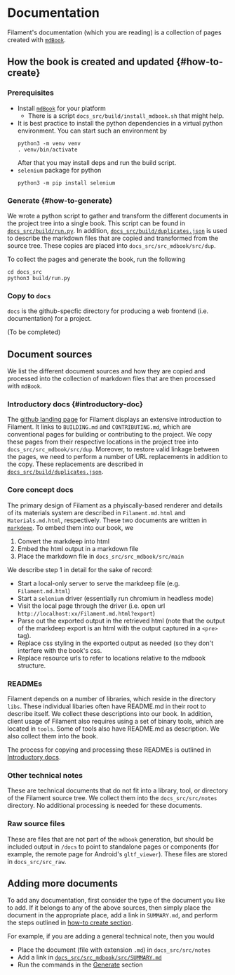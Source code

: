 # Documentation

Filament's documentation (which you are reading) is a collection of pages created with [`mdBook`].

## How the book is created and updated {#how-to-create}
### Prerequisites
 - Install [`mdBook`] for your platform
   - There is a script `docs_src/build/install_mdbook.sh` that might help.
 - It is best practice to install the python dependencies in a virtual python environment. You can
   start such an environment by
   ```shell
   python3 -m venv venv
   . venv/bin/activate
   ```
   After that you may install deps and run the build script.
 - `selenium` package for python
   ```shell
   python3 -m pip install selenium
   ```

### Generate  {#how-to-generate}
We wrote a python script to gather and transform the different documents in the project tree into a
single book. This script can be found in [`docs_src/build/run.py`]. In addition,
[`docs_src/build/duplicates.json`] is used to describe the markdown files that are copied and
transformed from the source tree. These copies are placed into `docs_src/src_mdbook/src/dup`.

To collect the pages and generate the book, run the following
```shell
cd docs_src
python3 build/run.py
```

### Copy to `docs`
`docs` is the github-specfic directory for producing a web frontend (i.e. documentation) for a
project.

(To be completed)

## Document sources
We list the different document sources and how they are copied and processed into the collection
of markdown files that are then processed with `mdBook`.

### Introductory docs {#introductory-doc}
The [github landing page] for Filament displays an extensive introduction to Filament. It
links to `BUILDING.md` and `CONTRIBUTING.md`, which are conventional pages for building or
contributing to the project. We copy these pages from their respective locations in the project
tree into `docs_src/src_mdbook/src/dup`. Moreover, to restore valid linkage between the pages, we need
to perform a number of URL replacements in addition to the copy. These replacements are
described in [`docs_src/build/duplicates.json`].

### Core concept docs
The primary design of Filament as a phyiscally-based renderer and details of its materials
system are described in `Filament.md.html` and `Materials.md.html`, respectively. These two
documents are written in [`markdeep`]. To embed them into our book, we
 1. Convert the markdeep into html
 2. Embed the html output in a markdown file
 3. Place the markdown file in `docs_src/src_mdbook/src/main`

We describe step 1 in detail for the sake of record:
 - Start a local-only server to serve the markdeep file (e.g. `Filament.md.html`)
 - Start a `selenium` driver (essentially run chromium in headless mode)
 - Visit the local page through the driver (i.e. open url `http://localhost:xx/Filament.md.html?export`)
 - Parse out the exported output in the retrieved html (note that the output of the markdeep
   export is an html with the output captured in a `<pre>` tag).
 - Replace css styling in the exported output as needed (so they don't interfere with the book's css.
 - Replace resource urls to refer to locations relative to the mdbook structure.

### READMEs
Filament depends on a number of libraries, which reside in the directory `libs`. These individual
libaries often have README.md in their root to describe itself. We collect these descriptions into our
book. In addition, client usage of Filament also requires using a set of binary tools, which are
located in `tools`. Some of tools also have README.md as description. We also collect them into the book.

The process for copying and processing these READMEs is outlined in [Introductory docs](#introductory-doc).

### Other technical notes
These are technical documents that do not fit into a library, tool, or directory of the
Filament source tree. We collect them into the `docs_src/src/notes` directory. No additional
processing is needed for these documents.

### Raw source files
These are files that are not part of the `mdbook` generation, but should be included output in `/docs`
to point to standalone pages or components (for example, the remote page for Android's `gltf_viewer`). These
files are stored in `docs_src/src_raw`.

## Adding more documents
To add any documentation, first consider the type of the document you like to add. If it
belongs to any of the above sources, then simply place the document in the appropriate place,
add a link in `SUMMARY.md`, and perform the steps outlined in
[how-to create section](#how-to-create).

For example, if you are adding a general technical note, then you would
 - Place the document (file with extension `.md`) in `docs_src/src/notes`
 - Add a link in [`docs_src/src_mdbook/src/SUMMARY.md`]
 - Run the commands in the [Generate](#how-to-generate) section

[github landing page]: https://google.github.io/filament
[`mdBook`]: https://rust-lang.github.io/mdBook/
[`markdeep`]: https://casual-effects.com/markdeep/
[`docs_src/build/run.py`]: https://github.com/google/filament/blob/main/docs_src/build/run.py
[`docs_src/build/duplicates.json`]: https://github.com/google/filament/blob/main/docs_src/build/duplicates.json
[`docs_src/src_mdbook/src/SUMMARY.md`]: https://github.com/google/filament/blob/main/docs_src/src_mdbook/src/SUMMARY.md
